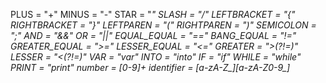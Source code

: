 PLUS = "+"
MINUS = "-"
STAR = "*"
SLASH = "/"
LEFTBRACKET = "{"
RIGHTBRACKET = "}"
LEFTPAREN = "("
RIGHTPAREN = ")"
SEMICOLON = ";"
AND = "&&"
OR = "||"
EQUAL_EQUAL = "=="
BANG_EQUAL = "!="
GREATER_EQUAL = ">="
LESSER_EQUAL = "<="
GREATER = ">(?!=)"
LESSER = "<(?!=)"
VAR = "var"
INTO = "into"
IF = "if"
WHILE = "while"
PRINT = "print"
number = [0-9]+
identifier = [a-zA-Z_][a-zA-Z0-9_]*